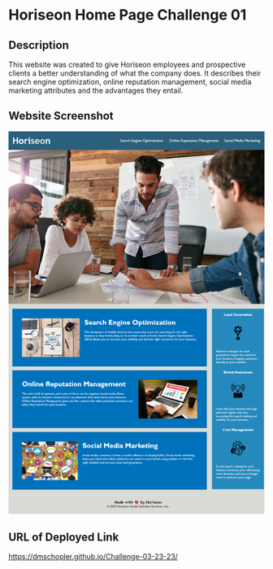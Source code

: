 # Horiseon Home Page Challenge 01
## Description

This website was created to give Horiseon employees and prospective clients a better understanding of what the company does. It describes their search engine optimization, online reputation management, social media marketing attributes and the advantages they entail.
## Website Screenshot 

![Alt text](assets/images/horiseon-website-screenshot.png)
## URL of Deployed Link

https://dmschopler.github.io/Challenge-03-23-23/